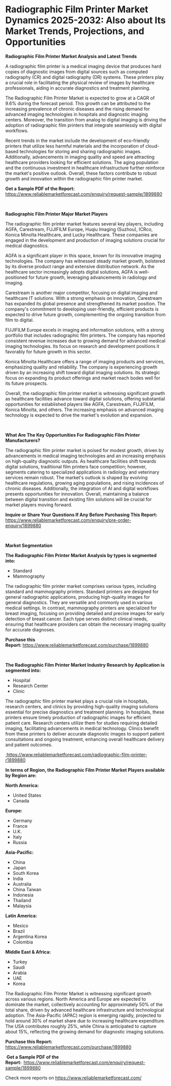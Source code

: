 <p><h1>Radiographic Film Printer Market Dynamics 2025-2032: Also about Its Market Trends, Projections, and Opportunities</h1></p><p><strong>Radiographic Film Printer Market Analysis and Latest Trends</strong></p>
<p><p>A radiographic film printer is a medical imaging device that produces hard copies of diagnostic images from digital sources such as computed radiography (CR) and digital radiography (DR) systems. These printers play a crucial role in facilitating the physical review of images by healthcare professionals, aiding in accurate diagnostics and treatment planning.</p><p>The Radiographic Film Printer Market is expected to grow at a CAGR of 9.6% during the forecast period. This growth can be attributed to the increasing prevalence of chronic diseases and the rising demand for advanced imaging technologies in hospitals and diagnostic imaging centers. Moreover, the transition from analog to digital imaging is driving the adoption of radiographic film printers that integrate seamlessly with digital workflows.</p><p>Recent trends in the market include the development of eco-friendly printers that utilize less harmful materials and the incorporation of cloud-based technologies for storing and sharing radiographic images. Additionally, advancements in imaging quality and speed are attracting healthcare providers looking for efficient solutions. The aging population and the continuous investment in healthcare infrastructure further reinforce the market's positive outlook. Overall, these factors contribute to robust growth and innovation within the radiographic film printer market.</p></p>
<p><strong>Get a Sample PDF of the Report:&nbsp;</strong> <a href="https://www.reliablemarketforecast.com/enquiry/request-sample/1899880?utm_campaign=2440&utm_medium=2&utm_source=Github&utm_content=ia&utm_term=01032025&utm_id=radiographic-film-printer">https://www.reliablemarketforecast.com/enquiry/request-sample/1899880</a></p>
<p>&nbsp;</p>
<p><strong>Radiographic Film Printer Major Market Players</strong></p>
<p><p>The radiographic film printer market features several key players, including AGFA, Carestream, FUJIFILM Europe, Huqiu Imaging (Suzhou), ICRco, Konica Minolta Healthcare, and Lucky Healthcare. These companies are engaged in the development and production of imaging solutions crucial for medical diagnostics.</p><p>AGFA is a significant player in this space, known for its innovative imaging technologies. The company has witnessed steady market growth, bolstered by its diverse product range and extensive distribution network. As the healthcare sector increasingly adopts digital solutions, AGFA is well-positioned for future growth, leveraging advancements in radiology and imaging.</p><p>Carestream is another major competitor, focusing on digital imaging and healthcare IT solutions. With a strong emphasis on innovation, Carestream has expanded its global presence and strengthened its market position. The company's commitment to developing user-friendly, efficient products is expected to drive future growth, complementing the ongoing transition from film to digital.</p><p>FUJIFILM Europe excels in imaging and information solutions, with a strong portfolio that includes radiographic film printers. The company has reported consistent revenue increases due to growing demand for advanced medical imaging technologies. Its focus on research and development positions it favorably for future growth in this sector.</p><p>Konica Minolta Healthcare offers a range of imaging products and services, emphasizing quality and reliability. The company is experiencing growth driven by an increasing shift toward digital imaging solutions. Its strategic focus on expanding its product offerings and market reach bodes well for its future prospects.</p><p>Overall, the radiographic film printer market is witnessing significant growth as healthcare facilities advance toward digital solutions, offering substantial opportunities for established players like AGFA, Carestream, FUJIFILM, Konica Minolta, and others. The increasing emphasis on advanced imaging technology is expected to drive the market's evolution and expansion.</p></p>
<p>&nbsp;</p>
<p><strong>What Are The Key Opportunities For Radiographic Film Printer Manufacturers?</strong></p>
<p><p>The radiographic film printer market is poised for modest growth, driven by advancements in medical imaging technologies and an increasing emphasis on high-quality diagnostic outputs. As healthcare facilities shift towards digital solutions, traditional film printers face competition; however, segments catering to specialized applications in radiology and veterinary services remain robust. The market's outlook is shaped by evolving healthcare regulations, growing aging populations, and rising incidences of chronic diseases. Additionally, the integration of AI and digital workflows presents opportunities for innovation. Overall, maintaining a balance between digital transition and existing film solutions will be crucial for market players moving forward.</p></p>
<p><strong>Inquire or Share Your Questions If Any Before Purchasing This Report:</strong> <a href="https://www.reliablemarketforecast.com/enquiry/pre-order-enquiry/1899880?utm_campaign=2440&utm_medium=2&utm_source=Github&utm_content=ia&utm_term=01032025&utm_id=radiographic-film-printer">https://www.reliablemarketforecast.com/enquiry/pre-order-enquiry/1899880</a></p>
<p>&nbsp;</p>
<p><strong>Market Segmentation</strong></p>
<p><strong>The Radiographic Film Printer Market Analysis by types is segmented into:</strong></p>
<p><ul><li>Standard</li><li>Mammography</li></ul></p>
<p><p>The radiographic film printer market comprises various types, including standard and mammography printers. Standard printers are designed for general radiographic applications, producing high-quality images for general diagnostics. They are versatile and commonly used in various medical settings. In contrast, mammography printers are specialized for breast imaging, focusing on providing detailed and precise images for early detection of breast cancer. Each type serves distinct clinical needs, ensuring that healthcare providers can obtain the necessary imaging quality for accurate diagnoses.</p></p>
<p><strong>Purchase this Report:&nbsp;</strong><a href="https://www.reliablemarketforecast.com/purchase/1899880?utm_campaign=2440&utm_medium=2&utm_source=Github&utm_content=ia&utm_term=01032025&utm_id=radiographic-film-printer">https://www.reliablemarketforecast.com/purchase/1899880</a></p>
<p>&nbsp;</p>
<p><strong>The Radiographic Film Printer Market Industry Research by Application is segmented into:</strong></p>
<p><ul><li>Hospital</li><li>Research Center</li><li>Clinic</li></ul></p>
<p><p>The radiographic film printer market plays a crucial role in hospitals, research centers, and clinics by providing high-quality imaging solutions essential for precise diagnostics and treatment planning. In hospitals, these printers ensure timely production of radiographic images for efficient patient care. Research centers utilize them for studies requiring detailed imaging, facilitating advancements in medical technology. Clinics benefit from these printers to deliver accurate diagnostic images to support patient consultations and ongoing treatment, enhancing overall healthcare delivery and patient outcomes.</p></p>
<p><a href="https://www.reliablemarketforecast.com/radiographic-film-printer-r1899880?utm_campaign=2440&utm_medium=2&utm_source=Github&utm_content=ia&utm_term=01032025&utm_id=radiographic-film-printer">&nbsp;https://www.reliablemarketforecast.com/radiographic-film-printer-r1899880</a></p>
<p><strong>In terms of Region, the Radiographic Film Printer Market Players available by Region are:</strong></p>
<p>
    <p> <strong> North America: </strong>
        <ul>
            <li>United States</li>
            <li>Canada</li>
        </ul>
        </p> 
    <p> <strong> Europe: </strong>
        <ul>
            <li>Germany</li>
            <li>France</li>
            <li>U.K.</li>
            <li>Italy</li>
            <li>Russia</li>
        </ul>
        </p> 
    <p> <strong> Asia-Pacific: </strong>
        <ul>
            <li>China</li>
            <li>Japan</li>
            <li>South Korea</li>
            <li>India</li>
            <li>Australia</li>
            <li>China Taiwan</li>
            <li>Indonesia</li>
            <li>Thailand</li>
            <li>Malaysia</li>
        </ul>
        </p> 
    <p> <strong> Latin America: </strong>
        <ul>
            <li>Mexico</li>
            <li>Brazil</li>
            <li>Argentina Korea</li>
            <li>Colombia</li>
        </ul>
        </p> 
    <p> <strong> Middle East & Africa: </strong>
        <ul>
            <li>Turkey</li>
            <li>Saudi</li>
            <li>Arabia</li>
            <li>UAE</li>
            <li>Korea</li>
        </ul>
    </p>
    </p>
<p><p>The Radiographic Film Printer Market is witnessing significant growth across various regions. North America and Europe are expected to dominate the market, collectively accounting for approximately 50% of the total share, driven by advanced healthcare infrastructure and technological adoption. The Asia-Pacific (APAC) region is emerging rapidly, projected to hold around 30% of market share due to increasing healthcare expenditure. The USA contributes roughly 25%, while China is anticipated to capture about 15%, reflecting the growing demand for diagnostic imaging solutions.</p></p>
<p><strong>Purchase this Report: </strong><a href="https://www.reliablemarketforecast.com/purchase/1899880?utm_campaign=2440&utm_medium=2&utm_source=Github&utm_content=ia&utm_term=01032025&utm_id=radiographic-film-printer">https://www.reliablemarketforecast.com/purchase/1899880</a></p>
<p>&nbsp;<strong>Get a Sample PDF of the Report:&nbsp;&nbsp;</strong><a href="https://www.reliablemarketforecast.com/enquiry/request-sample/1899880?utm_campaign=2440&utm_medium=2&utm_source=Github&utm_content=ia&utm_term=01032025&utm_id=radiographic-film-printer">https://www.reliablemarketforecast.com/enquiry/request-sample/1899880</a></p>
<p><strong></strong></p>
<p>Check more reports on <a href="https://www.reliablemarketforecast.com/?utm_campaign=2440&utm_medium=2&utm_source=Github&utm_content=ia&utm_term=01032025&utm_id=radiographic-film-printer">https://www.reliablemarketforecast.com/</a></p>